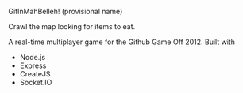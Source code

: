 GitInMahBelleh! (provisional name)

Crawl the map looking for items to eat.

A real-time multiplayer game for the Github Game Off 2012. Built with
- Node.js
- Express
- CreateJS
- Socket.IO